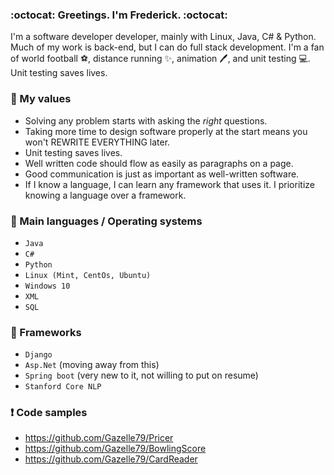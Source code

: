 ### :octocat: __Greetings.__ I'm Frederick. :octocat:

I'm a software developer developer, mainly with Linux, Java, C# & Python. Much of my work is back-end, but I can do full stack development. I'm a fan of world football :soccer:, distance running :sparkles:, animation :pen:, and unit testing :computer:. Unit testing saves lives.

### :key: My values

- Solving any problem starts with asking the _right_ questions.
- Taking more time to design software properly at the start means you won't REWRITE EVERYTHING later.
- Unit testing saves lives.
- Well written code should flow as easily as paragraphs on a page. 
- Good communication is just as important as well-written software.
- If I know a language, I can learn any framework that uses it. I prioritize knowing a language over a framework.
 
 ### :speech_balloon: Main languages / Operating systems

* `Java`
* `C#`
* `Python`
* `Linux (Mint, CentOs, Ubuntu)`
* `Windows 10`
* `XML`
* `SQL`


 ### :speech_balloon: Frameworks

* `Django`
* `Asp.Net` (moving away from this)
* `Spring boot` (very new to it, not willing to put on resume)
* `Stanford Core NLP`


 ### :heavy_exclamation_mark: Code samples

* https://github.com/Gazelle79/Pricer
* https://github.com/Gazelle79/BowlingScore 
* https://github.com/Gazelle79/CardReader 
